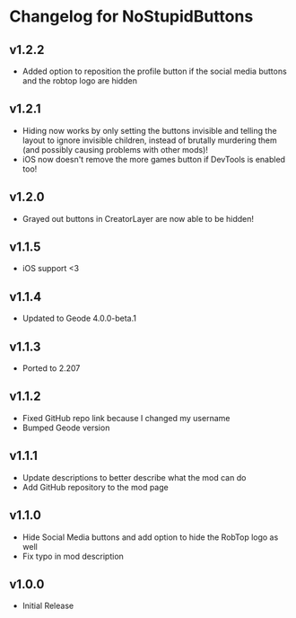 # Changelog for NoStupidButtons

## v1.2.2
- Added option to reposition the profile button if the social media buttons and the robtop logo are hidden

## v1.2.1
- Hiding now works by <cg>only setting the buttons invisible and telling the layout to ignore invisible children</c>, instead of <cr>brutally murdering them</c> (and possibly causing problems with other mods)!
- iOS now doesn't remove the more games button if DevTools is enabled too!

## v1.2.0
- Grayed out buttons in CreatorLayer are now able to be hidden!

## v1.1.5
- iOS support <3

## v1.1.4
- Updated to Geode 4.0.0-beta.1
  
## v1.1.3
- Ported to 2.207

## v1.1.2
- Fixed <cb>GitHub repo</c> link <cy>because I changed my username</c>
- Bumped <cj>Geode version</c>

## v1.1.1
- Update <cb>descriptions</c> to better describe what the mod can do
- Add <cg>GitHub repository</c> to the mod page

## v1.1.0
- Hide <cy>Social Media</c> buttons and add option to hide the <co>RobTop</c> logo as well
- Fix <cr>typo</c> in mod description

## v1.0.0
- <cg>Initial Release</c>